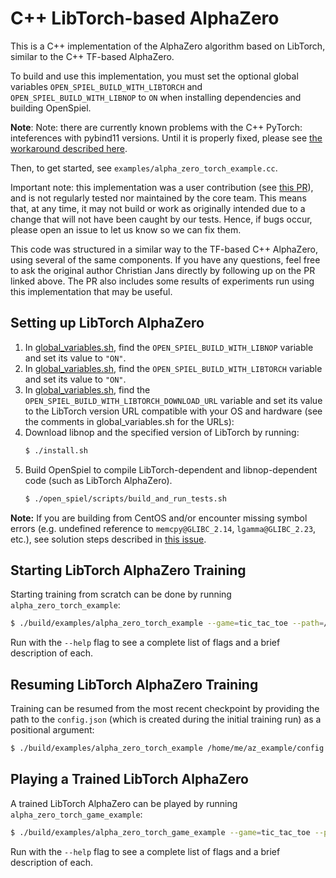 # C++ LibTorch-based AlphaZero

This is a C++ implementation of the AlphaZero algorithm based on LibTorch,
similar to the C++ TF-based AlphaZero.

To build and use this implementation, you must set the optional global variables
`OPEN_SPIEL_BUILD_WITH_LIBTORCH` and `OPEN_SPIEL_BUILD_WITH_LIBNOP` to `ON` when
installing dependencies and building OpenSpiel.

**Note**: Note: there are currently known problems with the C++ PyTorch:
inteferences with pybind11 versions. Until it is properly fixed, please see
[the workaround described here](https://github.com/deepmind/open_spiel/issues/966#issuecomment-1322982393).

Then, to get started, see `examples/alpha_zero_torch_example.cc`.

Important note: this implementation was a user contribution (see
[this PR](https://github.com/deepmind/open_spiel/pull/319)), and is not
regularly tested nor maintained by the core team. This means that, at any time,
it may not build or work as originally intended due to a change that will not
have been caught by our tests. Hence, if bugs occur, please open an issue to let
us know so we can fix them.

This code was structured in a similar way to the TF-based C++ AlphaZero, using
several of the same components. If you have any questions, feel free to ask the
original author Christian Jans directly by following up on the PR linked above.
The PR also includes some results of experiments run using this implementation
that may be useful.

## Setting up LibTorch AlphaZero

1.  In [global_variables.sh](../../scripts/global_variables.sh), find the
    `OPEN_SPIEL_BUILD_WITH_LIBNOP` variable and set its value to `"ON"`.
2.  In [global_variables.sh](../../scripts/global_variables.sh), find the
    `OPEN_SPIEL_BUILD_WITH_LIBTORCH` variable and set its value to `"ON"`.
3.  In [global_variables.sh](../../scripts/global_variables.sh), find the
    `OPEN_SPIEL_BUILD_WITH_LIBTORCH_DOWNLOAD_URL` variable and set its value to
    the LibTorch version URL compatible with your OS and hardware (see the
    comments in global_variables.sh for the URLs):
4.  Download libnop and the specified version of LibTorch by running:
    ```bash
    $ ./install.sh
    ```
5.  Build OpenSpiel to compile LibTorch-dependent and libnop-dependent code
    (such as LibTorch AlphaZero).
    ```bash
    $ ./open_spiel/scripts/build_and_run_tests.sh
    ```
    

**Note:** If you are building from CentOS and/or encounter missing symbol errors
(e.g. undefined reference to `memcpy@GLIBC_2.14`, `lgamma@GLIBC_2.23`, etc.),
see solution steps described in
[this issue](https://github.com/deepmind/open_spiel/issues/619#issuecomment-854126238).

## Starting LibTorch AlphaZero Training

Starting training from scratch can be done by running
`alpha_zero_torch_example`:
```sh
$ ./build/examples/alpha_zero_torch_example --game=tic_tac_toe --path=/home/me/az_example/
```
Run with the `--help` flag to see a complete list of flags and a brief
description of each.

## Resuming LibTorch AlphaZero Training

Training can be resumed from the most recent checkpoint by providing the path to
the `config.json` (which is created during the initial training run) as a
positional argument:
```sh
$ ./build/examples/alpha_zero_torch_example /home/me/az_example/config.json
```

## Playing a Trained LibTorch AlphaZero

A trained LibTorch AlphaZero can be played by running
`alpha_zero_torch_game_example`:
```sh
$ ./build/examples/alpha_zero_torch_game_example --game=tic_tac_toe --player1=az --player2=mcts --az_path=/home/me/az_example/ --az_checkpoint=-1
```
Run with the `--help` flag to see a complete list of flags and a brief
description of each.

